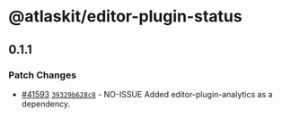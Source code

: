 # @atlaskit/editor-plugin-status

## 0.1.1

### Patch Changes

- [#41593](https://bitbucket.org/atlassian/atlassian-frontend/pull-requests/41593) [`39329b628c8`](https://bitbucket.org/atlassian/atlassian-frontend/commits/39329b628c8) - NO-ISSUE Added editor-plugin-analytics as a dependency.
